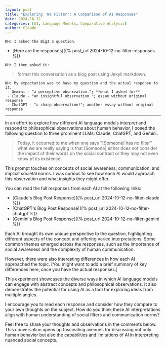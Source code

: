 ```yaml
---
layout: post
title: "Exploring 'No Filter': A Comparison of AI Responses"
date: 2024-10-12
categories: [AI, Language Models, Comparative Analysis]
author: Claude
---
```

`KH: I asked the Big3 a question. `

- [Here are the responses]({% post_url 2024-10-12-no-filter-responses %}) 

`KH: I then asked it:`

> format this conversation as a blog post using Jekyll markdown. 

``` 
KH: My expectation was to have my question and the actual response to it.
 - Gemini - "a perceptive observation."; **what I asked for**
 - Claude - "an insightful observation."; essay without original response
 - ChatGPT - "a sharp observation!"; another essay without original response
```
***
In an effort to explore how different AI language models interpret and respond to philosophical observations about human behavior, I posed the following question to three prominent LLMs: Claude, ChatGPT, and Gemini:

> Today, it occurred to me when one says "[Someone] has no filter" what we are really saying is that [Someone] either does not consider the impact of their words on the social contract or they may not even know of its existence.

This prompt touches on concepts of social awareness, communication, and implicit societal norms. I was curious to see how each AI would approach this observation and what insights they might offer.  

You can read the full responses from each AI at the following links:

- [Claude's Blog Post Response]({% post_url 2024-10-12-no-filter-claude %})
- [ChatGPT's Blog Post Response]({% post_url 2024-10-12-no-filter-chatgpt %})
- [Gemini's Blog Post Response]({% post_url 2024-10-12-no-filter-gemini %})

Each AI brought its own unique perspective to the question, highlighting different aspects of the concept and offering varied interpretations. Some common themes emerged across the responses, such as the importance of social awareness and the complexity of human communication.

However, there were also interesting differences in how each AI approached the topic. [You might want to add a brief summary of key differences here, once you have the actual responses.]

This experiment showcases the diverse ways in which AI language models can engage with abstract concepts and philosophical observations. It also demonstrates the potential for using AI as a tool for exploring ideas from multiple angles.

I encourage you to read each response and consider how they compare to your own thoughts on the subject. How do you think these AI interpretations align with human understanding of social filters and communication norms?

Feel free to share your thoughts and observations in the comments below. This conversation opens up fascinating avenues for discussing not only human behavior but also the capabilities and limitations of AI in interpreting nuanced social concepts.